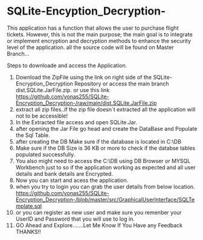 # SQLite-Encyption_Decryption-
This application has a function that allows the user to purchase flight tickets. However, this is not the main purpose; the main goal is to integrate or implement encryption and decryption methods to enhance the security level of the application.
all the source code will be found on Master Branch...

Steps to downloade and access the Application.
  1. Download the ZipFile using the link on right side of the SQLite-Encryption_Decryption Repository or access the main branch dist.SQLite.JarFile.zip. or use this link https://github.com/yonas255/SQLite-Encryption_Decryption-/raw/main/dist.SQLite.JarFile.zip
  2. extract all  zip files..if the zip file doesn`t extracted all the application will not to be accessible!
  3. In the Extracted file access and open  SQLite.Jar.
  4. after opening the Jar File go head and create the DataBase and Populate the Sql Table.
  5. after creating the DB Make sure if the database is located in C:\DB
  6. Make sure if the DB Size is 36 KB or more to check if the databse tables populated successfully.
  7. You also might need to access the C:\DB using DB Browser or MYSQL Workbench just to so if the application working as expected and all user details and bank details are Encrypted.
  8.  Now you can start and  acess the application.
  9.  when you try to login you can grab the user details from below location.
       https://github.com/yonas255/SQLite-Encryption_Decryption-/blob/master/src/GraphicalUserInterface/SQLTemplate.sql
  10. or you can register as new user and make sure you remenber your UserID and Password that you will use to log in.
  11. GO Ahead and Explore.......Let Me Know If You Have any Feedback THANKS!!
